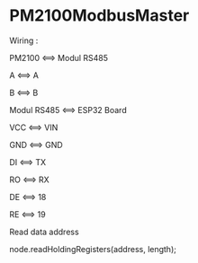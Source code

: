 # PM2100ModbusMaster
Wiring :

PM2100    <==>    Modul RS485

  A       <==>        A

  B       <==>        B
  
Modul RS485 <==>  ESP32 Board

VCC     <==>    VIN

GND     <==>    GND

DI      <==>    TX

RO      <==>    RX

DE      <==>    18

RE      <==>    19

Read data address

node.readHoldingRegisters(address, length);

